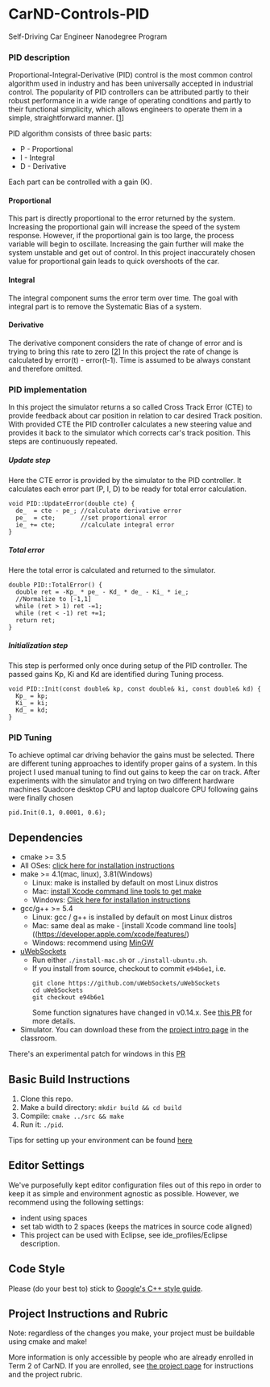 # CarND-Controls-PID
Self-Driving Car Engineer Nanodegree Program

[1]: http://www.ni.com/white-paper/3782/en/
[2]: https://en.wikipedia.org/wiki/PID_controller

### PID description

Proportional-Integral-Derivative (PID) control is the most common control algorithm used in industry and has been universally accepted in industrial control. The popularity of PID controllers can be attributed partly to their robust performance in a wide range of operating conditions and partly to their functional simplicity, which allows engineers to operate them in a simple, straightforward manner. [[1]]

PID algorithm consists of three basic parts:

* P - Proportional
* I - Integral
* D - Derivative

Each part can be controlled with a gain (K).

#### Proportional
This part is directly proportional to the error returned by the system.
Increasing the proportional gain will increase the speed of the system response.
However, if the proportional gain is too large, the process variable will begin to oscillate.
Increasing the gain further will make the system unstable and get out of control.
In this project inaccurately chosen value for proportional gain leads to quick overshoots of the car.

#### Integral
The integral component sums the error term over time.
The goal with integral part is to remove the Systematic Bias of a system.

#### Derivative
The derivative component considers the rate of change of error and is
trying to bring this rate to zero [[2]] In this project the rate of change is
calculated by error(t) - error(t-1). Time is assumed to be always constant and
therefore omitted.

### PID implementation
In this project the simulator returns a so called Cross Track Error (CTE) to
provide feedback about car position in relation to car desired Track position.
With provided CTE the PID controller calculates a new steering value and provides
it back to the simulator which corrects car's track position.
This steps are continuously repeated.

##### Update step
Here the CTE error is provided by the simulator to the PID controller.
It calculates each error part (P, I, D) to be ready for total error calculation.
```
void PID::UpdateError(double cte) {
  de_  = cte - pe_; //calculate derivative error
  pe_  = cte;       //set proportional error
  ie_ += cte;       //calculate integral error
}
```
##### Total error
Here the total error is calculated and returned to the simulator.
```
double PID::TotalError() {
  double ret = -Kp_ * pe_ - Kd_ * de_ - Ki_ * ie_;
  //Normalize to [-1,1]
  while (ret > 1) ret -=1;
  while (ret < -1) ret +=1;
  return ret;
}

```
##### Initialization step
This step is performed only once during setup of the PID controller.
The passed gains Kp, Ki and Kd are identified during Tuning process.
```
void PID::Init(const double& kp, const double& ki, const double& kd) {
  Kp_ = kp;
  Ki_ = ki;
  Kd_ = kd;
}
```

### PID Tuning
To achieve optimal car driving behavior the gains must be selected. There are
different tuning approaches to identify proper gains of a system.
In this project I used manual tuning to find out gains to keep the car on track.
After experiments with the simulator and trying on two different hardware machines
Quadcore desktop CPU and laptop dualcore CPU following gains were finally
chosen

```
pid.Init(0.1, 0.0001, 0.6);

```

## Dependencies

* cmake >= 3.5
 * All OSes: [click here for installation instructions](https://cmake.org/install/)
* make >= 4.1(mac, linux), 3.81(Windows)
  * Linux: make is installed by default on most Linux distros
  * Mac: [install Xcode command line tools to get make](https://developer.apple.com/xcode/features/)
  * Windows: [Click here for installation instructions](http://gnuwin32.sourceforge.net/packages/make.htm)
* gcc/g++ >= 5.4
  * Linux: gcc / g++ is installed by default on most Linux distros
  * Mac: same deal as make - [install Xcode command line tools]((https://developer.apple.com/xcode/features/)
  * Windows: recommend using [MinGW](http://www.mingw.org/)
* [uWebSockets](https://github.com/uWebSockets/uWebSockets)
  * Run either `./install-mac.sh` or `./install-ubuntu.sh`.
  * If you install from source, checkout to commit `e94b6e1`, i.e.
    ```
    git clone https://github.com/uWebSockets/uWebSockets
    cd uWebSockets
    git checkout e94b6e1
    ```
    Some function signatures have changed in v0.14.x. See [this PR](https://github.com/udacity/CarND-MPC-Project/pull/3) for more details.
* Simulator. You can download these from the [project intro page](https://github.com/udacity/self-driving-car-sim/releases) in the classroom.

There's an experimental patch for windows in this [PR](https://github.com/udacity/CarND-PID-Control-Project/pull/3)

## Basic Build Instructions

1. Clone this repo.
2. Make a build directory: `mkdir build && cd build`
3. Compile: `cmake ../src && make`
4. Run it: `./pid`.

Tips for setting up your environment can be found [here](https://classroom.udacity.com/nanodegrees/nd013/parts/40f38239-66b6-46ec-ae68-03afd8a601c8/modules/0949fca6-b379-42af-a919-ee50aa304e6a/lessons/f758c44c-5e40-4e01-93b5-1a82aa4e044f/concepts/23d376c7-0195-4276-bdf0-e02f1f3c665d)

## Editor Settings

We've purposefully kept editor configuration files out of this repo in order to
keep it as simple and environment agnostic as possible. However, we recommend
using the following settings:

* indent using spaces
* set tab width to 2 spaces (keeps the matrices in source code aligned)
* This project can be used with Eclipse, see ide_profiles/Eclipse description.

## Code Style

Please (do your best to) stick to [Google's C++ style guide](https://google.github.io/styleguide/cppguide.html).

## Project Instructions and Rubric

Note: regardless of the changes you make, your project must be buildable using
cmake and make!

More information is only accessible by people who are already enrolled in Term 2
of CarND. If you are enrolled, see [the project page](https://classroom.udacity.com/nanodegrees/nd013/parts/40f38239-66b6-46ec-ae68-03afd8a601c8/modules/f1820894-8322-4bb3-81aa-b26b3c6dcbaf/lessons/e8235395-22dd-4b87-88e0-d108c5e5bbf4/concepts/6a4d8d42-6a04-4aa6-b284-1697c0fd6562)
for instructions and the project rubric.
